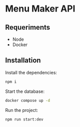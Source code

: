 # Menu Maker API

## Requeriments

- Node
- Docker

## Installation

Install the dependencies:
```bash
npm i
```

Start the database:
```bash
docker compose up -d
```

Run the project:
```bash
npm run start:dev
```
